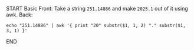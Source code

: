 START
Basic
Front: 
Take a string `251.14886` and make `2025.1` out of it using awk.
Back: 

```shell
echo "251.14886" | awk '{ print "20" substr($1, 1, 2) "." substr($1, 3, 1) }'
```
<!--ID: 1745480658577-->
END